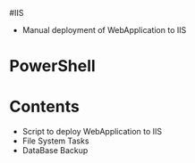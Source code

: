 #IIS
<ul>
   <li>Manual deployment of WebApplication to IIS</li>
</ul>

# PowerShell
<p><h1>Contents</h1></p>
   <ul>    
     <li>Script to deploy WebApplication to IIS</li>
     <li>File System Tasks</li>
     <li>DataBase Backup</li>
   </ul>

